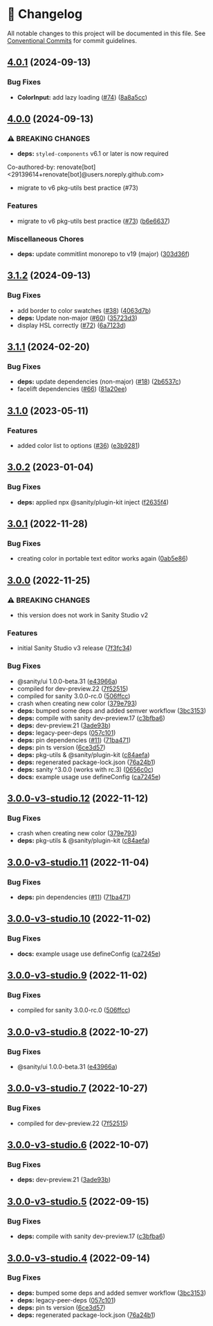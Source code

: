 <!-- markdownlint-disable --><!-- textlint-disable -->

# 📓 Changelog

All notable changes to this project will be documented in this file. See
[Conventional Commits](https://conventionalcommits.org) for commit guidelines.

## [4.0.1](https://github.com/sanity-io/color-input/compare/v4.0.0...v4.0.1) (2024-09-13)

### Bug Fixes

- **ColorInput:** add lazy loading ([#74](https://github.com/sanity-io/color-input/issues/74)) ([8a8a5cc](https://github.com/sanity-io/color-input/commit/8a8a5cc50ee92cc793d669f7dd2553d05dffb686))

## [4.0.0](https://github.com/sanity-io/color-input/compare/v3.1.2...v4.0.0) (2024-09-13)

### ⚠ BREAKING CHANGES

- **deps:** `styled-components` v6.1 or later is now required

Co-authored-by: renovate[bot] <29139614+renovate[bot]@users.noreply.github.com>

- migrate to v6 pkg-utils best practice (#73)

### Features

- migrate to v6 pkg-utils best practice ([#73](https://github.com/sanity-io/color-input/issues/73)) ([b6e6637](https://github.com/sanity-io/color-input/commit/b6e66372313a4980ded900d59b2d3e9683747d9a))

### Miscellaneous Chores

- **deps:** update commitlint monorepo to v19 (major) ([303d36f](https://github.com/sanity-io/color-input/commit/303d36f15791194f194379b4d6f5876e13fdaa79))

## [3.1.2](https://github.com/sanity-io/color-input/compare/v3.1.1...v3.1.2) (2024-09-13)

### Bug Fixes

- add border to color swatches ([#38](https://github.com/sanity-io/color-input/issues/38)) ([4063d7b](https://github.com/sanity-io/color-input/commit/4063d7bf24c3f6aa51743fbf08088628948c1849))
- **deps:** Update non-major ([#60](https://github.com/sanity-io/color-input/issues/60)) ([35723d3](https://github.com/sanity-io/color-input/commit/35723d31eb15bf7d5acc277035267ac22aa1119d))
- display HSL correctly ([#72](https://github.com/sanity-io/color-input/issues/72)) ([6a7123d](https://github.com/sanity-io/color-input/commit/6a7123db28c08b45f81ed7152f1f4fdc74f034e1))

## [3.1.1](https://github.com/sanity-io/color-input/compare/v3.1.0...v3.1.1) (2024-02-20)

### Bug Fixes

- **deps:** update dependencies (non-major) ([#18](https://github.com/sanity-io/color-input/issues/18)) ([2b6537c](https://github.com/sanity-io/color-input/commit/2b6537cd6f4d0abfea1f10367823452a78c57fb8))
- facelift dependencies ([#66](https://github.com/sanity-io/color-input/issues/66)) ([81a20ee](https://github.com/sanity-io/color-input/commit/81a20ee48fdc3578e78ae1a12faa12cd06c8eef5))

## [3.1.0](https://github.com/sanity-io/color-input/compare/v3.0.2...v3.1.0) (2023-05-11)

### Features

- added color list to options ([#36](https://github.com/sanity-io/color-input/issues/36)) ([e3b9281](https://github.com/sanity-io/color-input/commit/e3b928197cc2ee1ac2ca54aabcc1335b14b050ce))

## [3.0.2](https://github.com/sanity-io/color-input/compare/v3.0.1...v3.0.2) (2023-01-04)

### Bug Fixes

- **deps:** applied npx @sanity/plugin-kit inject ([f2635f4](https://github.com/sanity-io/color-input/commit/f2635f48853129fd0e6057a93a927753354a91c0))

## [3.0.1](https://github.com/sanity-io/color-input/compare/v3.0.0...v3.0.1) (2022-11-28)

### Bug Fixes

- creating color in portable text editor works again ([0ab5e86](https://github.com/sanity-io/color-input/commit/0ab5e863e1c747434c39e97f7c049138abad235f))

## [3.0.0](https://github.com/sanity-io/color-input/compare/v2.35.2...v3.0.0) (2022-11-25)

### ⚠ BREAKING CHANGES

- this version does not work in Sanity Studio v2

### Features

- initial Sanity Studio v3 release ([7f3fc34](https://github.com/sanity-io/color-input/commit/7f3fc34f6056fe60252cf7ef535949da18437578))

### Bug Fixes

- @sanity/ui 1.0.0-beta.31 ([e43966a](https://github.com/sanity-io/color-input/commit/e43966acb4b050268cca6261abfb91a4e19cd791))
- compiled for dev-preview.22 ([7f52515](https://github.com/sanity-io/color-input/commit/7f52515144fcf7699854b1f0a16b4b55f615afe7))
- compiled for sanity 3.0.0-rc.0 ([506ffcc](https://github.com/sanity-io/color-input/commit/506ffcc668a3d3c2b9c95c2c8821839081fe992f))
- crash when creating new color ([379e793](https://github.com/sanity-io/color-input/commit/379e793417a4d3ceca5f099c282dcef8abddd096))
- **deps:** bumped some deps and added semver workflow ([3bc3153](https://github.com/sanity-io/color-input/commit/3bc315323794555961cf8506ac7dd3ce25eaa773))
- **deps:** compile with sanity dev-preview.17 ([c3bfba6](https://github.com/sanity-io/color-input/commit/c3bfba6bfb27c43bdb31fe1f299ee749f8375cc9))
- **deps:** dev-preview.21 ([3ade93b](https://github.com/sanity-io/color-input/commit/3ade93bf6b14934a762c79819ac34bcbdae8919e))
- **deps:** legacy-peer-deps ([057c101](https://github.com/sanity-io/color-input/commit/057c10153ecbd8567c443c5ea12be3dadfadc1b2))
- **deps:** pin dependencies ([#11](https://github.com/sanity-io/color-input/issues/11)) ([71ba471](https://github.com/sanity-io/color-input/commit/71ba471f23c91afa87eb7d76f54cb1022157c4e5))
- **deps:** pin ts version ([6ce3d57](https://github.com/sanity-io/color-input/commit/6ce3d57e8ca415b06b0cc766826ec09fb7c6b40c))
- **deps:** pkg-utils & @sanity/plugin-kit ([c84aefa](https://github.com/sanity-io/color-input/commit/c84aefae2ffc3c7e02ad33411cf243cd8a0669f9))
- **deps:** regenerated package-lock.json ([76a24b1](https://github.com/sanity-io/color-input/commit/76a24b10189dd18885b59c30df7dca780a1e0a55))
- **deps:** sanity ^3.0.0 (works with rc.3) ([0656c0c](https://github.com/sanity-io/color-input/commit/0656c0cf1eef4f2bab4a4353b482a3f4a7ca8ef1))
- **docs:** example usage use defineConfig ([ca7245e](https://github.com/sanity-io/color-input/commit/ca7245e7d75573bb9fcc3445097e3e78be79e903))

## [3.0.0-v3-studio.12](https://github.com/sanity-io/color-input/compare/v3.0.0-v3-studio.11...v3.0.0-v3-studio.12) (2022-11-12)

### Bug Fixes

- crash when creating new color ([379e793](https://github.com/sanity-io/color-input/commit/379e793417a4d3ceca5f099c282dcef8abddd096))
- **deps:** pkg-utils & @sanity/plugin-kit ([c84aefa](https://github.com/sanity-io/color-input/commit/c84aefae2ffc3c7e02ad33411cf243cd8a0669f9))

## [3.0.0-v3-studio.11](https://github.com/sanity-io/color-input/compare/v3.0.0-v3-studio.10...v3.0.0-v3-studio.11) (2022-11-04)

### Bug Fixes

- **deps:** pin dependencies ([#11](https://github.com/sanity-io/color-input/issues/11)) ([71ba471](https://github.com/sanity-io/color-input/commit/71ba471f23c91afa87eb7d76f54cb1022157c4e5))

## [3.0.0-v3-studio.10](https://github.com/sanity-io/color-input/compare/v3.0.0-v3-studio.9...v3.0.0-v3-studio.10) (2022-11-02)

### Bug Fixes

- **docs:** example usage use defineConfig ([ca7245e](https://github.com/sanity-io/color-input/commit/ca7245e7d75573bb9fcc3445097e3e78be79e903))

## [3.0.0-v3-studio.9](https://github.com/sanity-io/color-input/compare/v3.0.0-v3-studio.8...v3.0.0-v3-studio.9) (2022-11-02)

### Bug Fixes

- compiled for sanity 3.0.0-rc.0 ([506ffcc](https://github.com/sanity-io/color-input/commit/506ffcc668a3d3c2b9c95c2c8821839081fe992f))

## [3.0.0-v3-studio.8](https://github.com/sanity-io/color-input/compare/v3.0.0-v3-studio.7...v3.0.0-v3-studio.8) (2022-10-27)

### Bug Fixes

- @sanity/ui 1.0.0-beta.31 ([e43966a](https://github.com/sanity-io/color-input/commit/e43966acb4b050268cca6261abfb91a4e19cd791))

## [3.0.0-v3-studio.7](https://github.com/sanity-io/color-input/compare/v3.0.0-v3-studio.6...v3.0.0-v3-studio.7) (2022-10-27)

### Bug Fixes

- compiled for dev-preview.22 ([7f52515](https://github.com/sanity-io/color-input/commit/7f52515144fcf7699854b1f0a16b4b55f615afe7))

## [3.0.0-v3-studio.6](https://github.com/sanity-io/color-input/compare/v3.0.0-v3-studio.5...v3.0.0-v3-studio.6) (2022-10-07)

### Bug Fixes

- **deps:** dev-preview.21 ([3ade93b](https://github.com/sanity-io/color-input/commit/3ade93bf6b14934a762c79819ac34bcbdae8919e))

## [3.0.0-v3-studio.5](https://github.com/sanity-io/color-input/compare/v3.0.0-v3-studio.4...v3.0.0-v3-studio.5) (2022-09-15)

### Bug Fixes

- **deps:** compile with sanity dev-preview.17 ([c3bfba6](https://github.com/sanity-io/color-input/commit/c3bfba6bfb27c43bdb31fe1f299ee749f8375cc9))

## [3.0.0-v3-studio.4](https://github.com/sanity-io/color-input/compare/v3.0.0-v3-studio.3...v3.0.0-v3-studio.4) (2022-09-14)

### Bug Fixes

- **deps:** bumped some deps and added semver workflow ([3bc3153](https://github.com/sanity-io/color-input/commit/3bc315323794555961cf8506ac7dd3ce25eaa773))
- **deps:** legacy-peer-deps ([057c101](https://github.com/sanity-io/color-input/commit/057c10153ecbd8567c443c5ea12be3dadfadc1b2))
- **deps:** pin ts version ([6ce3d57](https://github.com/sanity-io/color-input/commit/6ce3d57e8ca415b06b0cc766826ec09fb7c6b40c))
- **deps:** regenerated package-lock.json ([76a24b1](https://github.com/sanity-io/color-input/commit/76a24b10189dd18885b59c30df7dca780a1e0a55))

